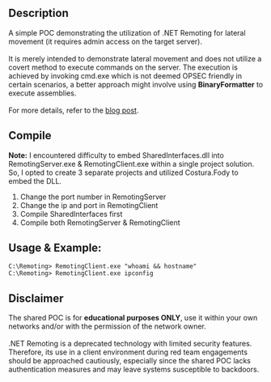 ## Description
A simple POC demonstrating the utilization of .NET Remoting for lateral movement (it requires admin access on the target server).
<br>
<br>
It is merely intended to demonstrate lateral movement and does not utilize a covert method to execute commands on the server. The execution is achieved by invoking cmd.exe which is not deemed OPSEC friendly in certain scenarios, a better approach might involve using **BinaryFormatter** to execute assemblies.
<br>
<br>
For more details, refer to the [blog post](https://www.mqsec.me/2024/02/07/net-remoting-for-lateral-movement-and-backdooring/).

## Compile
**Note:** I encountered difficulty to embed SharedInterfaces.dll into RemotingServer.exe & RemotingClient.exe within a single project solution. So, I opted to create 3 separate projects and utilized Costura.Fody to embed the DLL.
1. Change the port number in RemotingServer
2. Change the ip and port in RemotingClient
3. Compile SharedInterfaces first
4. Compile both RemotingServer & RemotingClient

## Usage & Example:
```
C:\Remoting> RemotingClient.exe "whoami && hostname"
C:\Remoting> RemotingClient.exe ipconfig
```

## Disclaimer
The shared POC is for **educational purposes ONLY**, use it within your own networks and/or with the permission of the network owner.
<br>
<br>
.NET Remoting is a deprecated technology with limited security features. Therefore, its use in a client environment during red team engagements should be approached cautiously, especially since the shared POC lacks authentication measures and may leave systems susceptible to backdoors.
